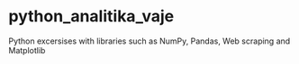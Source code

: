 # python_analitika_vaje
Python excersises with libraries such as NumPy, Pandas, Web scraping and Matplotlib
